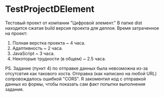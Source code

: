 # TestProjectDElement
Тестовый проект от компании "Цифровой элемент."
В папке dist находится сжатая build версия проекта для деплоя.
Время затраченное на проект:
  1. Полная верстка проекта ~ 4 часа.
  2. Адаптивность ~ 2 часа.
  3. JavaScript ~ 3 часа.
  4. Некоторые трудности (в общем) ~ 2.5 часа.
  
PS. Задание (пункт 4) по отправке данных была невозможна из-за отсутсвтия как такового хоста. Отправка (как написано на любой URL) сопровождалось ошибкой "CORS".
Я закоментил код с отправкой данных из формы, чтобы показать сам факт попытки выполнения задания.
